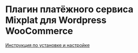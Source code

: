 Плагин платёжного сервиса Mixplat для Wordpress WooCommerce
===================

[Инструкция по установке и настройке](https://mixplat.ru/developers/wordpress-woocommerce-payment-module/)
